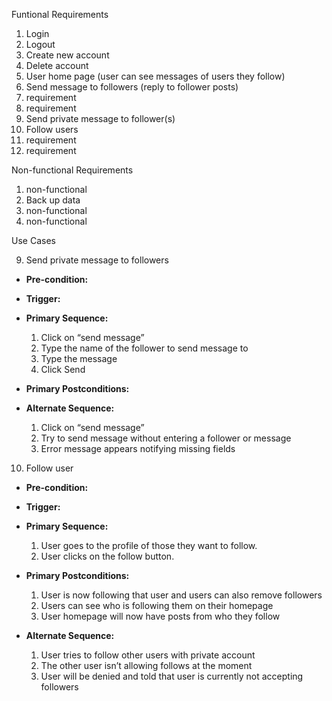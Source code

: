 Funtional Requirements

1. Login
2. Logout
3. Create new account
4. Delete account
5. User home page (user can see messages of users they follow)
6. Send message to followers (reply to follower posts)
7. requirement
8. requirement
9. Send private message to follower(s)
10. Follow users
11. requirement
12. requirement

Non-functional Requirements

1. non-functional
2. Back up data
3. non-functional
4. non-functional

Use Cases

9. Send private message to followers
- **Pre-condition:** <Users must loggin Users must be logged in into the homepage and have a user who is currently following them.> 
- **Trigger:** <User must select messages section of the home page>
- **Primary Sequence:**
  
  1. Click on “send message”
  2. Type the name of the follower to send message to
  3. Type the message
  4. Click Send

- **Primary Postconditions:** <Follower receives message in their message section of their homepage and is able to read and reply>

- **Alternate Sequence:**
  
  1. Click on “send message”
  2. Try to send message without entering a follower or message
  3. Error message appears notifying missing fields

10. Follow user
- **Pre-condition:** <User is logged in> 
- **Trigger:** <The follow option is presented to the user>
- **Primary Sequence:**
  
  1. User goes to the profile of those they want to follow.
  2. User clicks on the follow button.

- **Primary Postconditions:**
  1.  User is now following that user and users can also remove followers
  2.  Users can see who is following them on their homepage
  3.  User homepage will now have posts from who they follow	
- **Alternate Sequence:**
  
  1. User tries to follow other users with private account
  2. The other user isn’t allowing follows at the moment
  3. User will be denied and told that user is currently not accepting followers
